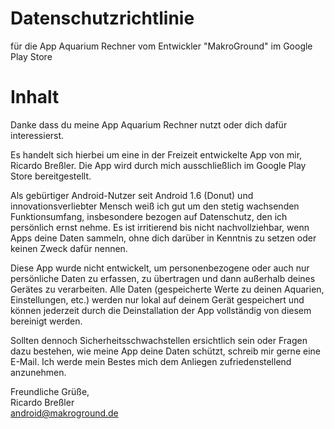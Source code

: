 # Datenschutzrichtlinie
für die App Aquarium Rechner vom Entwickler "MakroGround" im Google Play Store

# Inhalt
Danke dass du meine App Aquarium Rechner nutzt oder dich dafür interessierst.

Es handelt sich hierbei um eine in der Freizeit entwickelte App von mir, Ricardo Breßler. Die App wird durch mich ausschließlich im Google Play Store bereitgestellt.

Als gebürtiger Android-Nutzer seit Android 1.6 (Donut) und innovationsverliebter Mensch weiß ich gut um den stetig wachsenden Funktionsumfang, insbesondere bezogen auf Datenschutz, den ich persönlich ernst nehme.
Es ist irritierend bis nicht nachvollziehbar, wenn Apps deine Daten sammeln, ohne dich darüber in Kenntnis zu setzen oder keinen Zweck dafür nennen.

Diese App wurde nicht entwickelt, um personenbezogene oder auch nur persönliche Daten zu erfassen, zu übertragen und dann außerhalb deines Gerätes zu verarbeiten. Alle Daten (gespeicherte Werte zu deinen Aquarien, Einstellungen, etc.) werden nur lokal auf deinem Gerät gespeichert und können jederzeit durch die Deinstallation der App  vollständig von diesem bereinigt werden.

Sollten dennoch Sicherheitsschwachstellen ersichtlich sein oder Fragen dazu bestehen, wie meine App deine Daten schützt, schreib mir gerne eine E-Mail. Ich werde mein Bestes mich dem Anliegen zufriedenstellend anzunehmen.

Freundliche Grüße,<br>
Ricardo Breßler<br>
android@makroground.de
